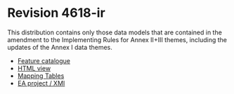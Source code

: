 # Revision 4618-ir

This distribution contains only those data models that are contained in the amendment to the Implementing Rules for Annex II+III themes, including the updates of the Annex I data themes.

- [Feature catalogue](fc)
- [HTML view](html)
- [Mapping Tables](mapping)
- [EA project / XMI](ea+xmi)
